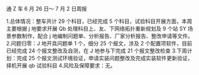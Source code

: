 通 Z 车 6 月 26 日～ 7 月 2 日周报

1.总体情况：整车共计 29 个科目，已经完成 5 个科目，试验科目开展方面，本周主要根据 j 地要求开展 Qb 处理科目上、友、下网络拓扑重新规划及 9 个站 SY 场景参数制作，配合 j 地编制问题单、分析报告、厂家分析报告、整改申请等文件。 2.问题归零：J 地开具问题单 1 个，细分 25 个报文，涉及 2 个配置项软件，目前已经完成 24 个报文整改及自测，在 J 地参与下完成 21 个报文整改检查 3.下周计划：完成 25 个报文测试环境验证，申请实装问题整改及完成实装软件更新验证，择机开展 qb 试验科目 4.风险及保障要求：无。

